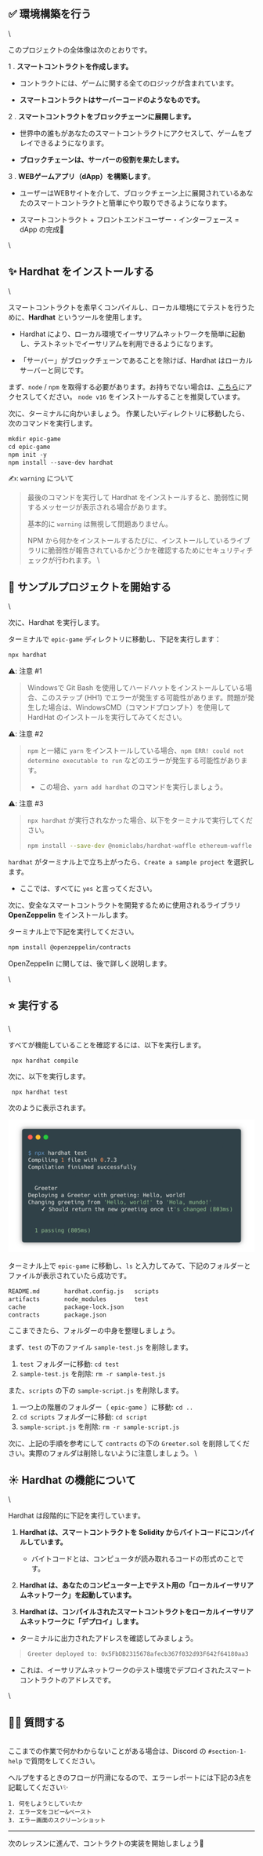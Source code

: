 ## ✅ 環境構築を行う
\

このプロジェクトの全体像は次のとおりです。

1 \. **スマートコントラクトを作成します。**

- コントラクトには、ゲームに関する全てのロジックが含まれています。

- **スマートコントラクトはサーバーコードのようなものです。**

2 \. **スマートコントラクトをブロックチェーンに展開します。**

- 世界中の誰もがあなたのスマートコントラクトにアクセスして、ゲームをプレイできるようになります。

- **ブロックチェーンは、サーバーの役割を果たします。**

3 \. **WEBゲームアプリ（dApp）を構築します**。

- ユーザーはWEBサイトを介して、ブロックチェーン上に展開されているあなたのスマートコントラクトと簡単にやり取りできるようになります。

- スマートコントラクト + フロントエンドユーザー・インターフェース = dApp の完成🎉

\
## ✨ Hardhat をインストールする
\

スマートコントラクトを素早くコンパイルし、ローカル環境にてテストを行うために、**Hardhat** というツールを使用します。

- Hardhat により、ローカル環境でイーサリアムネットワークを簡単に起動し、テストネットでイーサリアムを利用できるようになります。

- 「サーバー」がブロックチェーンであることを除けば、Hardhat はローカルサーバーと同じです。


まず、`node` / `npm` を取得する必要があります。お持ちでない場合は、[こちら](https://hardhat.org/tutorial/setting-up-the-environment.html)にアクセスしてください。
`node v16` をインストールすることを推奨しています。

次に、ターミナルに向かいましょう。
作業したいディレクトリに移動したら、次のコマンドを実行します。

```
mkdir epic-game
cd epic-game
npm init -y
npm install --save-dev hardhat
```

✍️: `warning` について
> 最後のコマンドを実行して Hardhat をインストールすると、脆弱性に関するメッセージが表示される場合があります。
>
> 基本的に `warning` は無視して問題ありません。
>
> NPM から何かをインストールするたびに、インストールしているライブラリに脆弱性が報告されているかどうかを確認するためにセキュリティチェックが行われます。
\
## 👏 サンプルプロジェクトを開始する
\

次に、Hardhat を実行します。

ターミナルで `epic-game` ディレクトリに移動し、下記を実行します：

```bash
npx hardhat
```

⚠️: 注意 #1
> Windowsで Git Bash を使用してハードハットをインストールしている場合、このステップ (HH1) でエラーが発生する可能性があります。問題が発生した場合は、WindowsCMD（コマンドプロンプト）を使用して HardHat のインストールを実行してみてください。

⚠️: 注意 #2
> `npm` と一緒に `yarn` をインストールしている場合、`npm ERR! could not determine executable to run` などのエラーが発生する可能性があります。
> - この場合、`yarn add hardhat` のコマンドを実行しましょう。

⚠️: 注意 #3
> `npx hardhat` が実行されなかった場合、以下をターミナルで実行してください。
>
>```bash
>npm install --save-dev @nomiclabs/hardhat-waffle ethereum-waffle chai @nomiclabs/hardhat-ethers ethers
>```

`hardhat` がターミナル上で立ち上がったら、`Create a sample project` を選択します。
- ここでは、すべてに `yes` と言ってください。


次に、安全なスマートコントラクトを開発するために使用されるライブラリ **OpenZeppelin** をインストールします。

ターミナル上で下記を実行してください。

```bash
npm install @openzeppelin/contracts
```

OpenZeppelin に関しては、後で詳しく説明します。

\
## ⭐️ 実行する
\

すべてが機能していることを確認するには、以下を実行します。

```
 npx hardhat compile
```
次に、以下を実行します。

```
 npx hardhat test
```
次のように表示されます。

![](/public/images/3-ETH-NFT-game/section-1/1_1_1.png)

ターミナル上で `epic-game` に移動し、`ls` と入力してみて、下記のフォルダーとファイルが表示されていたら成功です。

```
README.md		hardhat.config.js	scripts
artifacts		node_modules		test
cache			package-lock.json
contracts		package.json
```

ここまできたら、フォルダーの中身を整理しましょう。

まず、`test` の下のファイル `sample-test.js` を削除します。
1. `test` フォルダーに移動: `cd test`
2. `sample-test.js` を削除: `rm -r sample-test.js`

また、`scripts` の下の `sample-script.js` を削除します。
1. 一つ上の階層のフォルダー（ `epic-game` ）に移動: `cd ..`
2. `cd scripts` フォルダーに移動: `cd script`
3. `sample-script.js` を削除: `rm -r sample-script.js`

次に、上記の手順を参考にして `contracts` の下の `Greeter.sol` を削除してください。実際のフォルダは削除しないように注意しましょう。
\
## ☀️ Hardhat の機能について
\

Hardhat は段階的に下記を実行しています。

1. **Hardhat は、スマートコントラクトを Solidity からバイトコードにコンパイルしています。**
	- バイトコードとは、コンピュータが読み取れるコードの形式のことです。

2. **Hardhat は、あなたのコンピューター上でテスト用の「ローカルイーサリアムネットワーク」を起動しています。**

3. **Hardhat は、コンパイルされたスマートコントラクトをローカルイーサリアムネットワークに「デプロイ」します。**
- ターミナルに出力されたアドレスを確認してみましょう。

>```bash
>Greeter deployed to: 0x5FbDB2315678afecb367f032d93F642f64180aa3
>```
- これは、イーサリアムネットワークのテスト環境でデプロイされたスマートコントラクトのアドレスです。

\
## 🙋‍♂️ 質問する
\
ここまでの作業で何かわからないことがある場合は、Discord の `#section-1-help` で質問をしてください。

ヘルプをするときのフローが円滑になるので、エラーレポートには下記の3点を記載してください✨
```
1. 何をしようとしていたか
2. エラー文をコピー&ペースト
3. エラー画面のスクリーンショット
```

------
次のレッスンに進んで、コントラクトの実装を開始しましょう🎉
